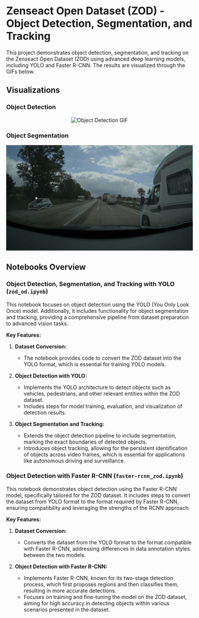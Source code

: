 # Zenseact Open Dataset (ZOD) - Object Detection, Segmentation, and Tracking

This project demonstrates object detection, segmentation, and tracking on the Zenseact Open Dataset (ZOD) using advanced deep learning models, including YOLO and Faster R-CNN. The results are visualized through the GIFs below.

## Visualizations

### Object Detection

<p align="center">
  <img src="./zod_gif.gif" alt="Object Detection GIF">
</p>

### Object Segmentation

<p align="center">
  <img src="./zod_seg.gif" alt="Object Segmentation GIF">
</p>

## Notebooks Overview

### Object Detection, Segmentation, and Tracking with YOLO (`zod_od.ipynb`)

This notebook focuses on object detection using the YOLO (You Only Look Once) model. Additionally, it includes functionality for object segmentation and tracking, providing a comprehensive pipeline from dataset preparation to advanced vision tasks.

**Key Features:**

1. **Dataset Conversion:**  
   - The notebook provides code to convert the ZOD dataset into the YOLO format, which is essential for training YOLO models.
   
2. **Object Detection with YOLO:**  
   - Implements the YOLO architecture to detect objects such as vehicles, pedestrians, and other relevant entities within the ZOD dataset.
   - Includes steps for model training, evaluation, and visualization of detection results.

3. **Object Segmentation and Tracking:**  
   - Extends the object detection pipeline to include segmentation, marking the exact boundaries of detected objects.
   - Introduces object tracking, allowing for the persistent identification of objects across video frames, which is essential for applications like autonomous driving and surveillance.

### Object Detection with Faster R-CNN (`faster-rcnn_zod.ipynb`)

This notebook demonstrates object detection using the Faster R-CNN model, specifically tailored for the ZOD dataset. It includes steps to convert the dataset from YOLO format to the format required by Faster R-CNN, ensuring compatibility and leveraging the strengths of the RCNN approach.

**Key Features:**

1. **Dataset Conversion:**  
   - Converts the dataset from the YOLO format to the format compatible with Faster R-CNN, addressing differences in data annotation styles between the two models.

2. **Object Detection with Faster R-CNN:**  
   - Implements Faster R-CNN, known for its two-stage detection process, which first proposes regions and then classifies them, resulting in more accurate detections.
   - Focuses on training and fine-tuning the model on the ZOD dataset, aiming for high accuracy in detecting objects within various scenarios presented in the dataset.
